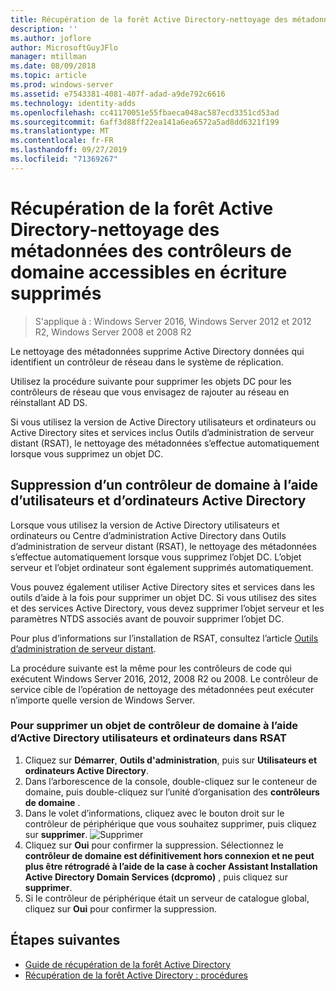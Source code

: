 ```yaml
---
title: Récupération de la forêt Active Directory-nettoyage des métadonnées des contrôleurs de domaine supprimés
description: ''
ms.author: joflore
author: MicrosoftGuyJFlo
manager: mtillman
ms.date: 08/09/2018
ms.topic: article
ms.prod: windows-server
ms.assetid: e7543381-4081-407f-adad-a9de792c6616
ms.technology: identity-adds
ms.openlocfilehash: cc41170051e55fbaeca048ac587ecd3351cd53ad
ms.sourcegitcommit: 6aff3d88ff22ea141a6ea6572a5ad8dd6321f199
ms.translationtype: MT
ms.contentlocale: fr-FR
ms.lasthandoff: 09/27/2019
ms.locfileid: "71369267"
---
```

# <a name="ad-forest-recovery---cleaning-metadata-of-removed-writable-domain-controllers"></a>Récupération de la forêt Active Directory-nettoyage des métadonnées des contrôleurs de domaine accessibles en écriture supprimés

>S'applique à : Windows Server 2016, Windows Server 2012 et 2012 R2, Windows Server 2008 et 2008 R2

Le nettoyage des métadonnées supprime Active Directory données qui identifient un contrôleur de réseau dans le système de réplication.  

Utilisez la procédure suivante pour supprimer les objets DC pour les contrôleurs de réseau que vous envisagez de rajouter au réseau en réinstallant AD DS.  
  
Si vous utilisez la version de Active Directory utilisateurs et ordinateurs ou Active Directory sites et services inclus Outils d’administration de serveur distant (RSAT), le nettoyage des métadonnées s’effectue automatiquement lorsque vous supprimez un objet DC.  

## <a name="deleting-a-domain-controller-using-active-directory-users-and-computers"></a>Suppression d’un contrôleur de domaine à l’aide d’utilisateurs et d’ordinateurs Active Directory

Lorsque vous utilisez la version de Active Directory utilisateurs et ordinateurs ou Centre d’administration Active Directory dans Outils d’administration de serveur distant (RSAT), le nettoyage des métadonnées s’effectue automatiquement lorsque vous supprimez l’objet DC. L’objet serveur et l’objet ordinateur sont également supprimés automatiquement.  

Vous pouvez également utiliser Active Directory sites et services dans les outils d’aide à la fois pour supprimer un objet DC. Si vous utilisez des sites et des services Active Directory, vous devez supprimer l’objet serveur et les paramètres NTDS associés avant de pouvoir supprimer l’objet DC.  

Pour plus d’informations sur l’installation de RSAT, consultez l’article [Outils d’administration de serveur distant](https://docs.microsoft.com/windows-server/remote/remote-server-administration-tools).
  
La procédure suivante est la même pour les contrôleurs de code qui exécutent Windows Server 2016, 2012, 2008 R2 ou 2008. Le contrôleur de service cible de l’opération de nettoyage des métadonnées peut exécuter n’importe quelle version de Windows Server.  
  
### <a name="to-delete-a-domain-controller-object-using-active-directory-users-and-computers-in-rsat"></a>Pour supprimer un objet de contrôleur de domaine à l’aide d’Active Directory utilisateurs et ordinateurs dans RSAT  
  
1. Cliquez sur **Démarrer**, **Outils d'administration**, puis sur **Utilisateurs et ordinateurs Active Directory**.  
2. Dans l’arborescence de la console, double-cliquez sur le conteneur de domaine, puis double-cliquez sur l’unité d’organisation des **contrôleurs de domaine** .  
3. Dans le volet d’informations, cliquez avec le bouton droit sur le contrôleur de périphérique que vous souhaitez supprimer, puis cliquez sur **supprimer**.
   ![Supprimer](media/AD-Forest-Recovery-Cleaning-Metadata/delete1.png) 
4. Cliquez sur **Oui** pour confirmer la suppression. Sélectionnez le **contrôleur de domaine est définitivement hors connexion et ne peut plus être rétrogradé à l’aide de la case à cocher Assistant Installation Active Directory Domain Services (dcpromo)** , puis cliquez sur **supprimer**.  
5. Si le contrôleur de périphérique était un serveur de catalogue global, cliquez sur **Oui** pour confirmer la suppression.  

## <a name="next-steps"></a>Étapes suivantes

- [Guide de récupération de la forêt Active Directory](AD-Forest-Recovery-Guide.md)
- [Récupération de la forêt Active Directory : procédures](AD-Forest-Recovery-Procedures.md)
